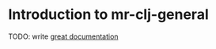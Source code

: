 # Introduction to mr-clj-general

TODO: write [great documentation](http://jacobian.org/writing/what-to-write/)

